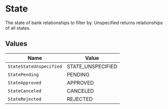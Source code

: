 # State

The state of bank relationships to filter by. Unspecified returns relationships of all states.


## Values

| Name                    | Value                   |
| ----------------------- | ----------------------- |
| `StateStateUnspecified` | STATE_UNSPECIFIED       |
| `StatePending`          | PENDING                 |
| `StateApproved`         | APPROVED                |
| `StateCanceled`         | CANCELED                |
| `StateRejected`         | REJECTED                |